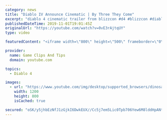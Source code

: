 ```yaml
---
category: news
title: "Diablo IV Announce Cinematic | By Three They Come"
excerpt: "diablo 4 cinematic trailer from blizzcon #d4 #blizzcon #diablo."
publishedDateTime: 2019-11-01T19:01:45Z
originalUrl: "https://youtube.com/watch?v=0vE3rAjtqUY"
type: video

featuredContent: "<iframe width=\"800\" height=\"500\" frameborder=\"0\" src=\"https://www.youtube.com/embed/0vE3rAjtqUY\" allow=\"accelerometer; autoplay; encrypted-media; gyroscope; picture-in-picture\" allowfullscreen></iframe>"

provider:
  name: Game Clips And Tips
  domain: youtube.com

topics:
  - Diablo 4

images:
  - url: "https://www.youtube.com/img/desktop/supported_browsers/dinosaur.png"
    width: 1200
    height: 800
    isCached: true

secured: "oSK/y5jhbEzNfJ1zGjkI6DwkEUX//Cc5j7em5Lic0Tpb706Yew6M8lddHpANtRZBo1kPmH2Czo/4bKoblqBIxk/GlzcwSj9EamNw1nlXKiOIabh3RHmgpcFA5TJ4LLWg5i1hYHaEgPazTAJo6W1viIstWpckqaP+SSoxSL/a1Ag5pWkwmf1B0U2ZN5NH7+Z3nqSmgCv6khp3t1c6r2/JGXfsyrdrVSQi8KyVb4tirbvejT3EqE+H8rHjQW1SHIHUWd43565T3pPF25SGRgevP295r6O7ASC5v+jGypEcCmTC9OtfTyY7PoxcuejqUXj6FJLrYGFjQlz+/0U9+Z9x8yPG2AJm/GOL0hkgwKMtPQZby/CHdPlOaP8qZJZL/ZAX3fwvtfhY1K8iNk7LP+EnRg==;/gQ4Yv52qKyl7YZcHNkQkA=="
---
```


